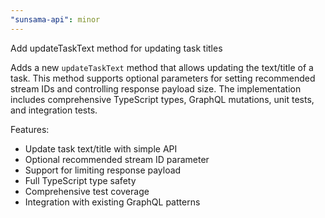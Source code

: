 ```yaml
---
"sunsama-api": minor
---
```


Add updateTaskText method for updating task titles

Adds a new `updateTaskText` method that allows updating the text/title of a task. This method supports optional parameters for setting recommended stream IDs and controlling response payload size. The implementation includes comprehensive TypeScript types, GraphQL mutations, unit tests, and integration tests.

Features:
- Update task text/title with simple API
- Optional recommended stream ID parameter  
- Support for limiting response payload
- Full TypeScript type safety
- Comprehensive test coverage
- Integration with existing GraphQL patterns